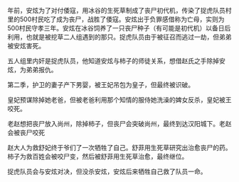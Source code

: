 年前，安炫为了对付倭寇，用冰谷的生死草制成了丧尸初代机，传染了捉虎队员村里的500村民吃了成为丧尸，战胜了倭寇。安炫出于负罪感借称为亡母，实则为500村民守孝三年。安炫在冰谷饲养了一只丧尸种子（有可能是初代机）以备日后利用，也就是被挖草二人组遇到的那只。捉虎队员由于被征召而逃过一劫，但弟弟被安炫害死。

五人组里内奸是捉虎队员，他知道安炫与柿子的师徒关系，想借赵氏之手除掉安炫，为弟弟报仇。

第二季，护卫的妻子产下男婴，被王妃吊包为皇子，但最终被识破。

皇妃预谋除掉她老爸，但被老爸利用那个知情的服侍她洗澡的婢女反杀，皇妃被王咬死。

老赵想把丧尸放入尚州，除掉柿子，但丧尸会突破尚州，最终到达汉阳城下。老赵会被丧尸咬死

赵大人为救舒妃终于爷们了一次牺牲了自己。舒菲用生死草研究出治愈丧尸的药。柿子为救百姓会被咬尸变，然后被舒菲用生死草治愈，最终继位。

捉虎队员会与安炫对决，但没杀安炫，安炫后来牺牲自己救了队员一命。






